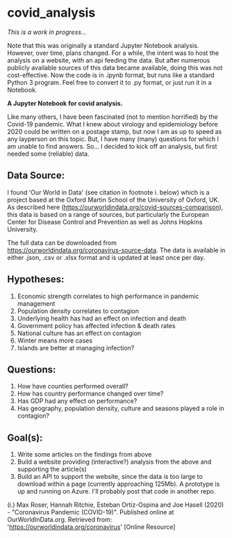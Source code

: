 # covid_analysis

*This is a work in progress...*

Note that this was originally a standard Jupyter Notebook analysis.  However, over time, plans changed.  For a while, the intent was to host the analysis on a website, with an api feeding the data.  But after numerous publicly available sources of this data became available, doing this was not cost-effective.  Now the code is in .ipynb format, but runs like a standard Python 3 program.  Feel free to convert it to .py format, or just run it in a Notebook.

**A Jupyter Notebook for covid analysis.**

Like many others, I have been fascinated (not to mention horrified) by the Covid-19 pandemic.  What I knew about virology and epidemiology before 2020 could be written on a postage stamp, but now I am as up to speed as any layperson on this topic.  But, I have many (many) questions for which I am unable to find answers.  So... I decided to kick off an analysis, but first needed some (reliable) data.

## Data Source:

I found 'Our World in Data' (see citation in footnote i. below) which is a project based at the Oxford Martin School of the University of Oxford, UK.  As described here (https://ourworldindata.org/covid-sources-comparison), this data is based on a range of sources, but particularly the European Center for Disease Control and Prevention as well as Johns Hopkins University.

The full data can be downloaded from https://ourworldindata.org/coronavirus-source-data.  The data is available in either .json, .csv or .xlsx format and is updated at least once per day.

## Hypotheses:
1. Economic strength correlates to high performance in pandemic management
2. Population density correlates to contagion
3. Underlying health has had an effect on infection and death
4. Government policy has affected infection & death rates
5. National culture has an effect on contagion
6. Winter means more cases
7. Islands are better at managing infection?

## Questions:
1. How have counties performed overall?
2. How has country performance changed over time?
3. Has GDP had any effect on performance?
4. Has geography, population density, culture and seasons played a role in contagion?

## Goal(s):
1. Write some articles on the findings from above
2. Build a website providing (interactive?) analysis from the above and supporting the article(s)
3. Build an API to support the website, since the data is too large to download within a page (currently approaching 125Mb).  A prototype is up and running on Azure.  I'll probably post that code in another repo.

(i.) Max Roser, Hannah Ritchie, Esteban Ortiz-Ospina and Joe Hasell (2020) - "Coronavirus Pandemic (COVID-19)". Published online at OurWorldInData.org. Retrieved from: 'https://ourworldindata.org/coronavirus' [Online Resource]
